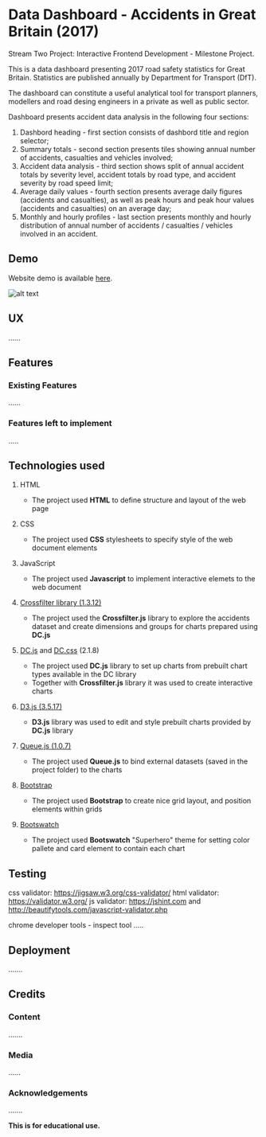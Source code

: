 # Data Dashboard - Accidents in Great Britain (2017)

Stream Two Project: Interactive Frontend Development - Milestone Project.

This is a data dashboard presenting 2017 road safety statistics for Great Britain.
Statistics are published annually by Department for Transport (DfT).

The dashboard can constitute a useful analytical tool for transport planners, modellers and road desing engineers
in a private as well as public sector.

Dashboard presents accident data analysis in the following four sections:

1. Dashbord heading - first section consists of dashbord title and region selector;
2. Summary totals - second section presents tiles showing annual number of accidents, casualties and vehicles involved;
3. Accident data analysis - third section shows split of annual accident totals by severity level,
   accident totals by road type, and accident severity by road speed limit;
4. Average daily values - fourth section presents average daily figures (accidents and casualties), as well as peak hours
   and peak hour values (accidents and casualties) on an average day;
5. Monthly and hourly profiles - last section presents monthly and hourly distribution of annual number of accidents / casualties / vehicles involved in an accident.

## Demo

Website demo is available [here](https://jbroks.github.io/GB-Accidents-Dashboard/ "GB_Accidents_Dashboard").

![alt text](https://jbroks.github.io/GB-Accidents-Dashboard/static/images/mackbook_dashboard.gif "Gif")


## UX


......

## Features

### Existing Features

......

### Features left to implement

.....

## Technologies used

1. HTML
   - The project used **HTML** to define structure and layout of the web page

2. CSS
   - The project used **CSS** stylesheets to specify style of the web document elements

3. JavaScript
   - The project used **Javascript** to implement interactive elemets to the web document

4. [Crossfilter library (1.3.12)](https://cdnjs.cloudflare.com/ajax/libs/crossfilter/1.3.12/crossfilter.min.js)
   - The project used the **Crossfilter.js** library to explore the accidents dataset
   and create dimensions and groups for charts prepared using **DC.js**

5. [DC.js](https://cdnjs.cloudflare.com/ajax/libs/dc/2.1.8/dc.min.js) and [DC.css](https://cdnjs.cloudflare.com/ajax/libs/dc/2.1.8/dc.min.cs) (2.1.8)
   - The project used **DC.js** library to set up charts from prebuilt chart types available in the DC library
   - Together with **Crossfilter.js** library it was used to create interactive charts

6. [D3.js (3.5.17)](https://cdnjs.cloudflare.com/ajax/libs/d3/3.5.17/d3.min.js)
   - **D3.js** library was used to edit and style prebuilt charts provided by **DC.js** library

7. [Queue.js (1.0.7)](https://cdnjs.cloudflare.com/ajax/libs/queue-async/1.0.7/queue.min.js)
   - The project used **Queue.js** to bind external datasets (saved in the project folder) to the charts

8. [Bootstrap](https://getbootstrap.com/)
   - The project used **Bootstrap** to create nice grid layout, and position elements within grids

9. [Bootswatch](https://bootswatch.com/)
   - The project used **Bootswatch** "Superhero" theme for setting color pallete and card element to contain each chart

## Testing

css validator: https://jigsaw.w3.org/css-validator/
html validator: https://validator.w3.org/
js validator: https://jshint.com and http://beautifytools.com/javascript-validator.php

chrome developer tools - inspect tool
.....

## Deployment

.......

## Credits

### Content

.......


### Media

......

### Acknowledgements

.......

**This is for educational use.**